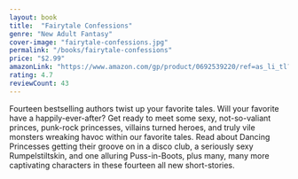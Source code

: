 ```yaml
---
layout: book
title:  "Fairytale Confessions"
genre: "New Adult Fantasy"
cover-image: "fairytale-confessions.jpg"
permalink: "/books/fairytale-confessions"
price: "$2.99"
amazonLink: "https://www.amazon.com/gp/product/0692539220/ref=as_li_tl?ie=UTF8&tag=owensmc-20&camp=1789&creative=9325&linkCode=as2&creativeASIN=0692539220&linkId=9cdfedd50e6813720fb1b4024ec1139f"
rating: 4.7
reviewCount: 43
---
```

Fourteen bestselling authors twist up your favorite tales. Will your favorite have a happily-ever-after? Get ready to meet some sexy, not-so-valiant princes, punk-rock princesses, villains turned heroes, and truly vile monsters wreaking havoc within our favorite tales. Read about Dancing Princesses getting their groove on in a disco club, a seriously sexy Rumpelstiltskin, and one alluring Puss-in-Boots, plus many, many more captivating characters in these fourteen all new short-stories.
